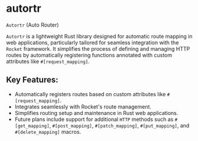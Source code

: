 # autortr

`Autortr` (Auto Router)

`Autortr` is a lightweight Rust library designed for automatic route mapping in web applications, particularly tailored
for seamless integration with the `Rocket` framework. It simplifies the process of defining and managing HTTP routes by
automatically registering functions annotated with custom attributes like `#[request_mapping]`.

## Key Features:

- Automatically registers routes based on custom attributes like `#[request_mapping]`.
- Integrates seamlessly with Rocket's route management.
- Simplifies routing setup and maintenance in Rust web applications.
- Future plans include support for additional `HTTP` methods such
  as `#[get_mapping]`, `#[post_mapping]`, `#[patch_mapping]`, `#[put_mapping]`, and `#[delete_mapping]` macros.
